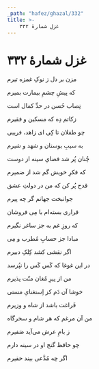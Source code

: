 ```yaml
---
_path: "hafez/ghazal/332"
title: >-
    غزل شمارهٔ ۳۳۲
---
```

# غزل شمارهٔ ۳۳۲

<div class="b" id="bn1"><div class="m1"><p>مزن بر دل ز نوکِ غمزه تیرم</p></div>
<div class="m2"><p>که پیشِ چشمِ بیمارت بمیرم</p></div></div>
<div class="b" id="bn2"><div class="m1"><p>نِصاب حُسن در حدِّ کمال است</p></div>
<div class="m2"><p>زکاتم دِه که مسکین و فقیرم</p></div></div>
<div class="b" id="bn3"><div class="m1"><p>چو طفلان تا کِی ای زاهد، فریبی</p></div>
<div class="m2"><p>به سیبِ بوستان و شهد و شیرم</p></div></div>
<div class="b" id="bn4"><div class="m1"><p>چُنان پُر شد فضایِ سینه از دوست</p></div>
<div class="m2"><p>که فکرِ خویش گم شد از ضمیرم</p></div></div>
<div class="b" id="bn5"><div class="m1"><p>قدح پُر کن که من در دولتِ عشق</p></div>
<div class="m2"><p>جوانبخت جهانم گر چه پیرم</p></div></div>
<div class="b" id="bn6"><div class="m1"><p>قراری بسته‌ام با مِی فروشان</p></div>
<div class="m2"><p>که روزِ غم به جز ساغر نگیرم</p></div></div>
<div class="b" id="bn7"><div class="m1"><p>مبادا جز حسابِ مُطرب و مِی</p></div>
<div class="m2"><p>اگر نقشی کشد کِلکِ دبیرم</p></div></div>
<div class="b" id="bn8"><div class="m1"><p>در این غوغا که کَس کَس را نپُرسد</p></div>
<div class="m2"><p>من از پیرِ مُغان منّت پذیرم</p></div></div>
<div class="b" id="bn9"><div class="m1"><p>خوشا آن دَم کز اِستغنایِ مستی</p></div>
<div class="m2"><p>فَراغت باشد از شاه و وزیرم</p></div></div>
<div class="b" id="bn10"><div class="m1"><p>من آن مرغم که هر شام و سحرگاه</p></div>
<div class="m2"><p>ز بامِ عرش می‌آید صَفیرم</p></div></div>
<div class="b" id="bn11"><div class="m1"><p>چو حافظ گنج او در سینه دارم</p></div>
<div class="m2"><p>اگر چه مُدَّعی بیند حقیرم</p></div></div>

